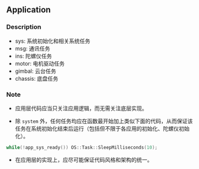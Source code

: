 ## Application

### Description

- sys: 系统初始化和相关系统任务
- msg: 通讯任务
- ins: 陀螺仪任务
- motor: 电机驱动任务
- gimbal: 云台任务
- chassis: 底盘任务

### Note

- 应用层代码应当只关注应用逻辑，而无需关注底层实现。

- 除 `system` 外，任何任务均应在函数最开始加上类似下面的代码，从而保证该任务在系统初始化结束后运行（包括但不限于各应用的初始化、陀螺仪初始化）。

```c++
while(!app_sys_ready()) OS::Task::SleepMilliseconds(10);
```

- 在应用层的实现上，应尽可能保证代码风格和架构的统一。